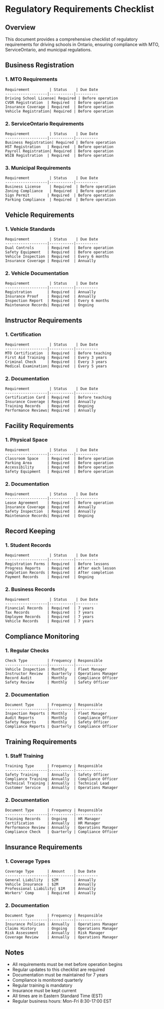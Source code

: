 # Regulatory Requirements Checklist

## Overview
This document provides a comprehensive checklist of regulatory requirements for driving schools in Ontario, ensuring compliance with MTO, ServiceOntario, and municipal regulations.

## Business Registration

### 1. MTO Requirements
```
Requirement         | Status    | Due Date
-------------------|-----------|----------
Driving School License| Required | Before operation
CVOR Registration  | Required  | Before operation
Insurance Coverage | Required  | Before operation
Vehicle Registration| Required | Before operation
```

### 2. ServiceOntario Requirements
```
Requirement         | Status    | Due Date
-------------------|-----------|----------
Business Registration| Required | Before operation
HST Registration   | Required  | Before operation
Payroll Registration| Required | Before operation
WSIB Registration  | Required  | Before operation
```

### 3. Municipal Requirements
```
Requirement         | Status    | Due Date
-------------------|-----------|----------
Business License    | Required  | Before operation
Zoning Compliance   | Required  | Before operation
Sign Permit        | Required  | Before operation
Parking Compliance  | Required  | Before operation
```

## Vehicle Requirements

### 1. Vehicle Standards
```
Requirement         | Status    | Due Date
-------------------|-----------|----------
Dual Controls      | Required  | Before operation
Safety Equipment   | Required  | Before operation
Vehicle Inspection | Required  | Every 6 months
Insurance Coverage | Required  | Annually
```

### 2. Vehicle Documentation
```
Requirement         | Status    | Due Date
-------------------|-----------|----------
Registration       | Required  | Annually
Insurance Proof    | Required  | Annually
Inspection Report  | Required  | Every 6 months
Maintenance Records| Required  | Ongoing
```

## Instructor Requirements

### 1. Certification
```
Requirement         | Status    | Due Date
-------------------|-----------|----------
MTO Certification  | Required  | Before teaching
First Aid Training | Required  | Every 3 years
Criminal Check     | Required  | Every 3 years
Medical Examination| Required  | Every 5 years
```

### 2. Documentation
```
Requirement         | Status    | Due Date
-------------------|-----------|----------
Certification Card | Required  | Before teaching
Insurance Coverage | Required  | Annually
Training Records   | Required  | Ongoing
Performance Reviews| Required  | Annually
```

## Facility Requirements

### 1. Physical Space
```
Requirement         | Status    | Due Date
-------------------|-----------|----------
Classroom Space    | Required  | Before operation
Parking Area       | Required  | Before operation
Accessibility      | Required  | Before operation
Safety Equipment   | Required  | Before operation
```

### 2. Documentation
```
Requirement         | Status    | Due Date
-------------------|-----------|----------
Lease Agreement    | Required  | Before operation
Insurance Coverage | Required  | Annually
Safety Inspection  | Required  | Annually
Maintenance Records| Required  | Ongoing
```

## Record Keeping

### 1. Student Records
```
Requirement         | Status    | Due Date
-------------------|-----------|----------
Registration Forms | Required  | Before lessons
Progress Reports   | Required  | After each lesson
Completion Records | Required  | After completion
Payment Records    | Required  | Ongoing
```

### 2. Business Records
```
Requirement         | Status    | Due Date
-------------------|-----------|----------
Financial Records  | Required  | 7 years
Tax Records        | Required  | 7 years
Employee Records   | Required  | 7 years
Vehicle Records    | Required  | 7 years
```

## Compliance Monitoring

### 1. Regular Checks
```
Check Type         | Frequency | Responsible
-------------------|-----------|------------
Vehicle Inspection | Monthly   | Fleet Manager
Instructor Review  | Quarterly | Operations Manager
Record Audit       | Monthly   | Compliance Officer
Safety Review      | Monthly   | Safety Officer
```

### 2. Documentation
```
Document Type      | Frequency | Responsible
-------------------|-----------|------------
Inspection Reports | Monthly   | Fleet Manager
Audit Reports      | Monthly   | Compliance Officer
Safety Reports     | Monthly   | Safety Officer
Compliance Reports | Quarterly | Compliance Officer
```

## Training Requirements

### 1. Staff Training
```
Training Type      | Frequency | Responsible
-------------------|-----------|------------
Safety Training    | Annually  | Safety Officer
Compliance Training| Annually  | Compliance Officer
Technical Training | Annually  | Technical Lead
Customer Service   | Annually  | Operations Manager
```

### 2. Documentation
```
Document Type      | Frequency | Responsible
-------------------|-----------|------------
Training Records   | Ongoing   | HR Manager
Certification      | Annually  | HR Manager
Performance Review | Annually  | Operations Manager
Compliance Check   | Quarterly | Compliance Officer
```

## Insurance Requirements

### 1. Coverage Types
```
Coverage Type      | Amount    | Due Date
-------------------|-----------|----------
General Liability  | $2M       | Annually
Vehicle Insurance  | $2M       | Annually
Professional Liability| $1M    | Annually
Workers' Comp      | Required  | Annually
```

### 2. Documentation
```
Document Type      | Frequency | Responsible
-------------------|-----------|------------
Insurance Policies | Annually  | Operations Manager
Claims History     | Ongoing   | Operations Manager
Risk Assessment    | Annually  | Risk Manager
Coverage Review    | Annually  | Operations Manager
```

## Notes
- All requirements must be met before operation begins
- Regular updates to this checklist are required
- Documentation must be maintained for 7 years
- Compliance is monitored quarterly
- Regular training is mandatory
- Insurance must be kept current
- All times are in Eastern Standard Time (EST)
- Regular business hours: Mon-Fri 8:30-17:00 EST 